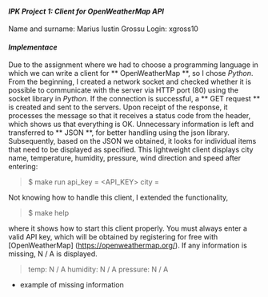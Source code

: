 #### _IPK Project 1: Client for OpenWeatherMap API_
Name and surname: Marius Iustin Grossu
Login: xgross10

#### _Implementace_
Due to the assignment where we had to choose a programming language in which we can write a client for ** OpenWeatherMap **, so I chose _Python_. From the beginning, I created a network socket and checked whether it is possible to communicate with the server via HTTP port (80) using the socket library in _Python_. If the connection is successful, a ** GET request ** is created and sent to the servers. Upon receipt of the response, it processes the message so that it receives a status code from the header, which shows us that everything is OK. Unnecessary information is left and transferred to ** JSON **, for better handling using the json library. Subsequently, based on the JSON we obtained, it looks for individual items that need to be displayed as specified. This lightweight client displays city name, temperature, humidity, pressure, wind direction and speed after entering:
> $ make run api_key = <API_KEY> city = <CITY>

Not knowing how to handle this client, I extended the functionality,
> $ make help

where it shows how to start this client properly.
You must always enter a valid API key, which will be obtained by registering for free with [OpenWeatherMap] (https://openweathermap.org/).
If any information is missing, N / A is displayed.
> temp: N / A
humidity: N / A
 pressure: N / A

* example of missing information

